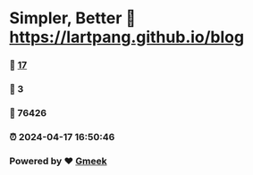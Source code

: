 # Simpler, Better :link: https://lartpang.github.io/blog 
### :page_facing_up: [17](https://lartpang.github.io/blog/tag.html) 
### :speech_balloon: 3 
### :hibiscus: 76426 
### :alarm_clock: 2024-04-17 16:50:46 
### Powered by :heart: [Gmeek](https://github.com/Meekdai/Gmeek)

